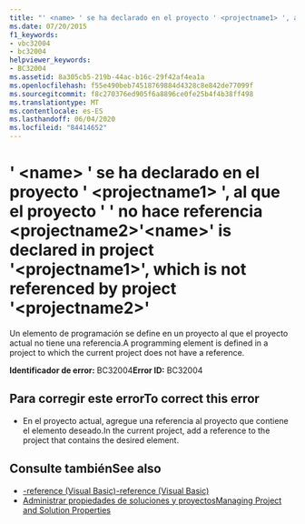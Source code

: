```yaml
---
title: "' <name> ' se ha declarado en el proyecto ' <projectname1> ', al que el proyecto ' ' no hace referencia <projectname2>"
ms.date: 07/20/2015
f1_keywords:
- vbc32004
- bc32004
helpviewer_keywords:
- BC32004
ms.assetid: 8a305cb5-219b-44ac-b16c-29f42af4ea1a
ms.openlocfilehash: f55e490beb74518769884d4328c8e842de77099f
ms.sourcegitcommit: f8c270376ed905f6a8896ce0fe25b4f4b38ff498
ms.translationtype: MT
ms.contentlocale: es-ES
ms.lasthandoff: 06/04/2020
ms.locfileid: "84414652"
---
```

# <a name="name-is-declared-in-project-projectname1-which-is-not-referenced-by-project-projectname2"></a><span data-ttu-id="673c0-102">' \<name> ' se ha declarado en el proyecto ' \<projectname1> ', al que el proyecto ' ' no hace referencia \<projectname2></span><span class="sxs-lookup"><span data-stu-id="673c0-102">'\<name>' is declared in project '\<projectname1>', which is not referenced by project '\<projectname2>'</span></span>
<span data-ttu-id="673c0-103">Un elemento de programación se define en un proyecto al que el proyecto actual no tiene una referencia.</span><span class="sxs-lookup"><span data-stu-id="673c0-103">A programming element is defined in a project to which the current project does not have a reference.</span></span>  
  
 <span data-ttu-id="673c0-104">**Identificador de error:** BC32004</span><span class="sxs-lookup"><span data-stu-id="673c0-104">**Error ID:** BC32004</span></span>  
  
## <a name="to-correct-this-error"></a><span data-ttu-id="673c0-105">Para corregir este error</span><span class="sxs-lookup"><span data-stu-id="673c0-105">To correct this error</span></span>  
  
- <span data-ttu-id="673c0-106">En el proyecto actual, agregue una referencia al proyecto que contiene el elemento deseado.</span><span class="sxs-lookup"><span data-stu-id="673c0-106">In the current project, add a reference to the project that contains the desired element.</span></span>  
  
## <a name="see-also"></a><span data-ttu-id="673c0-107">Consulte también</span><span class="sxs-lookup"><span data-stu-id="673c0-107">See also</span></span>

- [<span data-ttu-id="673c0-108">-reference (Visual Basic)</span><span class="sxs-lookup"><span data-stu-id="673c0-108">-reference (Visual Basic)</span></span>](../reference/command-line-compiler/reference.md)
- [<span data-ttu-id="673c0-109">Administrar propiedades de soluciones y proyectos</span><span class="sxs-lookup"><span data-stu-id="673c0-109">Managing Project and Solution Properties</span></span>](/visualstudio/ide/managing-project-and-solution-properties)
